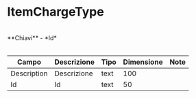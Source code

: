 # ItemChargeType

<br>
**Chiavi**
- *Id*
<br><br>

| Campo | Descrizione | Tipo | Dimensione | Note |
| --- | --- | --- | --- | --- |
| Description | Descrizione | text | 100 |  |
| Id | Id | text | 50 |  |

